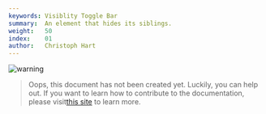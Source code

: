 ```yaml
---
keywords: Visiblity Toggle Bar
summary:  An element that hides its siblings.
weight:   50
index:    01
author:   Christoph Hart
---
```


![warning](/images/icon_warning:64px)  
> Oops, this document has not been created yet. Luckily, you can help out. If you want to learn how to contribute to the documentation, please visit[this site](/glossary/contributing) to learn more.  
